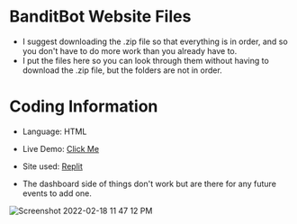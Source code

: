 # BanditBot Website Files

* I suggest downloading the .zip file so that everything is in order, and so you don't have to do more work than you already have to. 
* I put the files here so you can look through them without having to download the .zip file, but the folders are not in order.

# Coding Information

* Language: HTML
* Live Demo: [Click Me](https://banditbotwebsite.skidlunaa.repl.co/src/index.html)
* Site used: [Replit](https://replit.com/@SkidLunaa)

* The dashboard side of things don't work but are there for any future events to add one.

![Screenshot 2022-02-18 11 47 12 PM](https://user-images.githubusercontent.com/78504403/154792992-1ca5f874-7aaf-4f3e-84e4-a84899401b9a.png)
